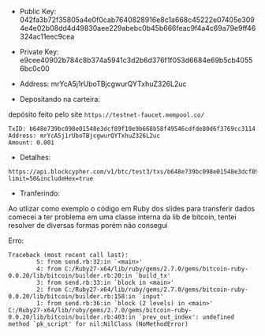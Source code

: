 - Public Key: 042fa3b72f35805a4e0f0cab7640828916e8c1a668c45222e07405e3094e4e02b08dd4d49830aee229abebc0b45b666feac9f4a4c69a79e9ff46324ac11eec9cea
  
- Private Key: e9cee40902b784c8b374a5941c3d2b6d376f1f053d6684e69b5cb40556bc0c00

- Address: mrYcA5j1rUboTBjcgwurQYTxhuZ326L2uc


- Depositando na carteira:

depósito feito pelo site `https://testnet-faucet.mempool.co/`

```
TxID: b648e739bc098e01548e3dcf89f10e9b668b58f49546cdfde80d6f3769cc3114
Address: mrYcA5j1rUboTBjcgwurQYTxhuZ326L2uc
Amount: 0.001
```

- Detalhes:

```
https://api.blockcypher.com/v1/btc/test3/txs/b648e739bc098e01548e3dcf89f10e9b668b58f49546cdfde80d6f3769cc3114?limit=50&includeHex=true
```

- Tranferindo:

Ao utlizar como exemplo o código em Ruby dos slides para transferir dados comecei a ter problema em uma classe interna da lib de bitcoin, tentei resolver de diversas formas porém não consegui

Erro:
```
Traceback (most recent call last):
        5: from send.rb:32:in `<main>'
        4: from C:/Ruby27-x64/lib/ruby/gems/2.7.0/gems/bitcoin-ruby-0.0.20/lib/bitcoin/builder.rb:20:in `build_tx'
        3: from send.rb:33:in `block in <main>'
        2: from C:/Ruby27-x64/lib/ruby/gems/2.7.0/gems/bitcoin-ruby-0.0.20/lib/bitcoin/builder.rb:158:in `input'
        1: from send.rb:36:in `block (2 levels) in <main>'
C:/Ruby27-x64/lib/ruby/gems/2.7.0/gems/bitcoin-ruby-0.0.20/lib/bitcoin/builder.rb:403:in `prev_out_index': undefined method `pk_script' for nil:NilClass (NoMethodError)
```

